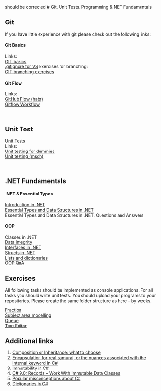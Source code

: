should be corrected # Git. Unit Tests. Programming & NET Fundamentals

## Git

If you have little experience with git please check out the following links:
#### Git Basics
Links:  
[GIT basics](https://www.freecodecamp.org/news/learn-the-basics-of-git-in-under-10-minutes-da548267cc91/)  
[.gitignore for VS](https://github.com/github/gitignore/blob/main/VisualStudio.gitignore)
Exercises for branching:  
[GIT branching exercises](https://learngitbranching.js.org/)

#### Git Flow
Links:  
[GitHub Flow (habr)](https://habr.com/ru/post/346066/)  
[Gitflow Workflow](https://www.atlassian.com/git/tutorials/comparing-workflows/gitflow-workflow)  

<br/> 

## Unit Test
[Unit Tests](Unit%20Tests.pdf)  
Links:  
[Unit testing for dummies](https://habr.com/ru/post/169381/)  
[Unit testing (msdn)](https://docs.microsoft.com/en-us/dotnet/core/testing/)  

<br/> 

## .NET Fundamentals

#### .NET & Essential Types 
[Introduction in .NET](NET_Intro.pdf)  
[Essential Types and Data Structures in .NET](Essential%20Types%20and%20Data%20Structures%20in%20.NET.pdf)  
[Essential Types and Data Structures in .NET. Questions and Answers](Essential%20Types%20QnA.pdf)
  
#### OOP
[Classes in .NET](https://ulearn.me/course/basicprogramming/9eb68528-17cb-4d7f-99f3-40210a8f6cef)  
[Data integrity](https://ulearn.me/course/basicprogramming/Tselostnost_dannykh_f177f3c4-c0f8-4759-9d41-2cdb7f22ca15)  
[Interfaces in .NET](https://ulearn.me/course/basicprogramming/Interfeysy_3df89dfb-7f0f-4123-82ac-364c3a426396)  
[Structs in .NET](https://ulearn.me/course/basicprogramming/2f0b0caa-ce22-4068-93bb-e5c1a0f8a2a4)  
[Lists and dictionaries](https://ulearn.me/Course/BasicProgramming2/Listy_i_indeksatsiya_ff0b5f9b-eb8c-432d-8bab-4bfa9718469a)  
[OOP QnA](OOP%20QnA.md)

## Exercises
All following tasks should be implemented as console applications. For all tasks you should write unit tests. You should upload your programs to your repositories. Please create the same folder structure as here - by weeks. 

[Fraction](Fraction.md)  
[Subject area modelling](OOP.md)  
[Queue](Queue.md)  
[Text Editor](Text%20Editor.md)

## Additional links
1. [Composition or Inheritance: what to choose](https://habr.com/ru/post/325478/)
2. [Encapsulation for real samurai, or the nuances associated with the internal keyword in C#](https://habr.com/ru/post/445804/)
3. [Immutability in C#](https://www.codemag.com/Article/1905041/Immutability-in-C)
4. [C# 9.0: Records – Work With Immutable Data Classes](https://www.thomasclaudiushuber.com/2020/09/01/c-9-0-records-work-with-immutable-data-classes/)
5. [Popular misconceptions about C# ](https://habr.com/ru/post/541786/)
6. [Dictionaries in C# ](https://bool.dev/blog/detail/dictionary-v-csharp)